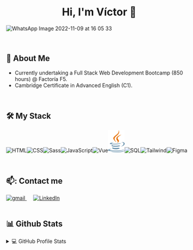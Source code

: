 <h1 align="center"> Hi, I'm Víctor 👋</h1>

![WhatsApp Image 2022-11-09 at 16 05 33](https://github.com/victorteje/victorteje/assets/132447110/cae09f68-fbb3-4ec5-b79c-76194d8b41e8)

<br>

## :bicyclist: About Me

  -  Currently undertaking a Full Stack Web Development Bootcamp (850 hours) @ Factoría F5.
  -  Cambridge Certificate in Advanced English (C1).

<br>

## 🛠 My Stack

<img src="https://img.icons8.com/color/48/000000/html-5--v1.png" alt="HTML"><img src="https://img.icons8.com/color/48/000000/css3.png" alt="CSS"><img src="https://img.icons8.com/color/48/000000/sass.png" alt="Sass"><img src="https://img.icons8.com/color/48/000000/javascript--v1.png" alt="JavaScript"><img height=60px src="https://img.icons8.com/color/2x/vue-js.png" alt="Vue"><img height=60px src="./assets/java.png" alt="Java"><img height=60px  src="https://img.icons8.com/color/48/000000/mysql-logo.png" alt="SQL"><img height=60px src="https://img.icons8.com/?size=512&id=4PiNHtUJVbLs&format=png" alt="Tailwind"><img height=45px src="https://img.icons8.com/color/2x/figma.png" alt="Figma">
  
<br>

## 📫: Contact me

<a href="mailto:vteje2@gmail.com">
      <img height="25px" src="https://upload.wikimedia.org/wikipedia/commons/7/7e/Gmail_icon_%282020%29.svg" alt="gmail"/>
</a>
&emsp;
<a href="https://www.linkedin.com/in/victortejedor/">
      <img width="25px" src="https://raw.githubusercontent.com/rahuldkjain/github-profile-readme-generator/master/src/images/icons/Social/linked-in-alt.svg" alt="LinkedIn"/>
</a>

<br>
<br>

## 📊 Github Stats

<details>
  <summary>💻 GitHub Profile Stats</summary>

  <br>

  <p align="center">
      <img alt="Víctor's Github Stats" src="https://github-readme-stats.vercel.app/api?username=victorteje&show_icons=true&count_private=true&theme=chalk" height="192px"/></a>
  </p>
   <p align="center">
      <img alt="Víctor's Most used languages" src="https://github-readme-stats.vercel.app/api/top-langs?username=victorteje&langs_count=10&show_icons=true&locale=en&layout=compact&theme=chalk" height="192px"/></p>
  </p>
</details>

<br>
